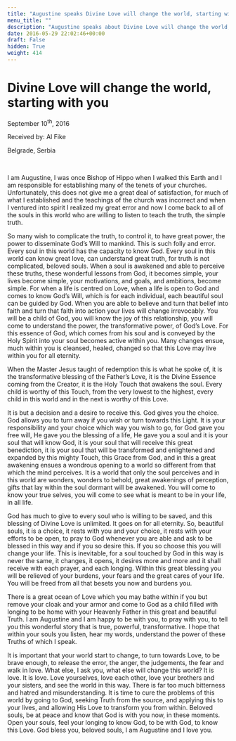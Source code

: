 ```yaml
---
title: "Augustine speaks Divine Love will change the world, starting with you"
menu_title: ""
description: "Augustine speaks about Divine Love will change the world, starting with you"
date: 2016-05-29 22:02:46+00:00
draft: False
hidden: True
weight: 414
---
```

# Divine Love will change the world, starting with you

September 10<sup>th</sup>, 2016

Received by: Al Fike

Belgrade, Serbia

 

I am Augustine, I was once Bishop of Hippo when I walked this Earth and I am responsible for establishing many of the tenets of your churches. Unfortunately, this does not give me a great deal of satisfaction, for much of what I established and the teachings of the church was incorrect and when I ventured into spirit I realized my great error and now I come back to all of the souls in this world who are willing to listen to teach the truth, the simple truth. 

So many wish to complicate the truth, to control it, to have great power, the power to disseminate God’s Will to mankind. This is such folly and error. Every soul in this world has the capacity to know God. Every soul in this world can know great love, can understand great truth, for truth is not complicated, beloved souls. When a soul is awakened and able to perceive these truths, these wonderful lessons from God, it becomes simple, your lives become simple, your motivations, and goals, and ambitions, become simple. For when a life is centred on Love, when a life is open to God and comes to know God’s Will, which is for each individual, each beautiful soul can be guided by God. When you are able to believe and turn that belief into faith and turn that faith into action your lives will change irrevocably. You will be a child of God, you will know the joy of this relationship, you will come to understand the power, the transformative power, of God’s Love. For this essence of God, which comes from his soul and is conveyed by the Holy Spirit into your soul becomes active within you. Many changes ensue, much within you is cleansed, healed, changed so that this Love may live within you for all eternity. 

When the Master Jesus taught of redemption this is what he spoke of, it is the transformative blessing of the Father’s Love, it is the Divine Essence coming from the Creator, it is the Holy Touch that awakens the soul. Every child is worthy of this Touch, from the very lowest to the highest, every child in this world and in the next is worthy of this Love.

It is but a decision and a desire to receive this. God gives you the choice. God allows you to turn away if you wish or turn towards this Light. It is your responsibility and your choice which way you wish to go, for God gave you free will, He gave you the blessing of a life, He gave you a soul and it is your soul that will know God, it is your soul that will receive this great benediction, it is your soul that will be transformed and enlightened and expanded by this mighty Touch, this Grace from God, and in this a great awakening ensues a wondrous opening to a world so different from that which the mind perceives. It is a world that only the soul perceives and in this world are wonders, wonders to behold, great awakenings of perception, gifts that lay within the soul dormant will be awakened. You will come to know your true selves, you will come to see what is meant to be in your life, in all life. 

God has much to give to every soul who is willing to be saved, and this blessing of Divine Love is unlimited. It goes on for all eternity. So, beautiful souls, it is a choice, it rests with you and your choice, it rests with your efforts to be open, to pray to God whenever you are able and ask to be blessed in this way and if you so desire this. If you so choose this you will change your life. This is inevitable, for a soul touched by God in this way is never the same, it changes, it opens, it desires more and more and it shall receive with each prayer, and each longing. Within this great blessing you will be relieved of your burdens, your fears and the great cares of your life. You will be freed from all that besets you now and burdens you. 

There is a great ocean of Love which you may bathe within if you but remove your cloak and your armor and come to God as a child filled with longing to be home with your Heavenly Father in this great and beautiful Truth. I am Augustine and I am happy to be with you, to pray with you, to tell you this wonderful story that is true, powerful, transformative. I hope that within your souls you listen, hear my words, understand the power of these Truths of which I speak. 

It is important that your world start to change, to turn towards Love, to be brave enough, to release the error, the anger, the judgements, the fear and walk in love. What else, I ask you, what else will change this world? It is love. It is love. Love yourselves, love each other, love your brothers and your sisters, and see the world in this way. There is far too much bitterness and hatred and misunderstanding. It is time to cure the problems of this world by going to God, seeking Truth from the source, and applying this to your lives, and allowing His Love to transform you from within. Beloved souls, be at peace and know that God is with you now, in these moments. Open your souls, feel your longing to know God, to be with God, to know this Love. God bless you, beloved souls, I am Augustine and I love you. 

